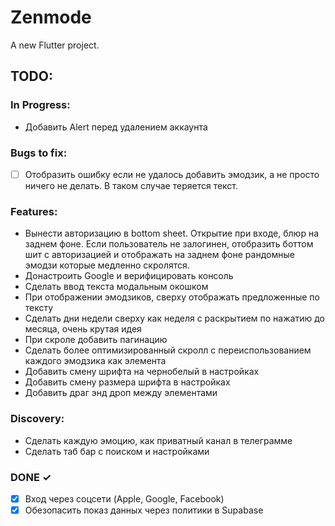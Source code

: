 # Zenmode

A new Flutter project.

## TODO:

### In Progress:
- Добавить Alert перед удалением аккаунта

### Bugs to fix:
- [ ] Отобразить ошибку если не удалось добавить эмодзик, а не просто ничего не делать. В таком случае теряется текст.

### Features:
- Вынести авторизацию в bottom sheet. Открытие при входе, блюр на заднем фоне. Если пользователь не залогинен, отобразить боттом шит с авторизацией и отображать на заднем фоне рандомные эмодзи которые медленно скролятся.
- Донастроить Google и верифицировать консоль
- Сделать ввод текста модальным окошком
- При отображении эмодзиков, сверху отображать предложенные по тексту
- Сделать дни недели сверху как неделя с раскрытием по нажатию до месяца, очень крутая идея
- При скроле добавить пагинацию
- Сделать более оптимизированный скролл с переиспользованием каждого эмодзика как элемента
- Добавить смену шрифта на чернобелый в настройках
- Добавить смену размера шрифта в настройках
- Добавить драг энд дроп между элементами

### Discovery:
- Сделать каждую эмоцию, как приватный канал в телеграмме
- Сделать таб бар с поиском и настройками

### DONE ✓
- [x] Вход через соцсети (Apple, Google, Facebook)
- [x] Обезопасить показ данных через политики в Supabase

